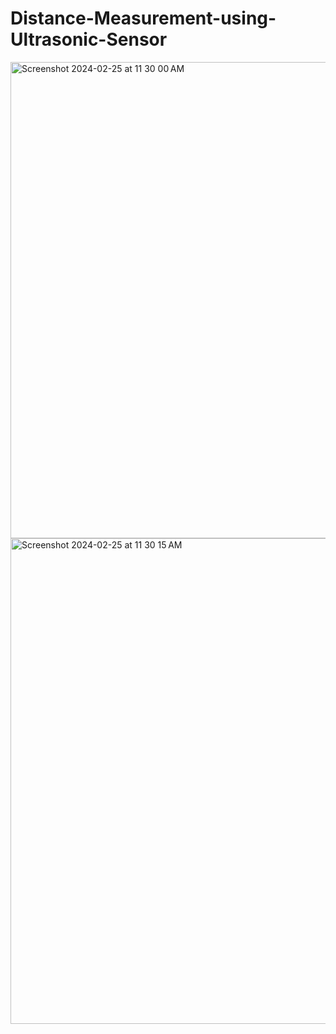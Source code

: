 # Distance-Measurement-using-Ultrasonic-Sensor
<img width="762" alt="Screenshot 2024-02-25 at 11 30 00 AM" src="https://github.com/Rohini2804/Distance-Measurement-using-Ultrasonic-Sensor/assets/117753090/a29e36fd-822a-4b39-82ab-5ae8447337d7">
<img width="777" alt="Screenshot 2024-02-25 at 11 30 15 AM" src="https://github.com/Rohini2804/Distance-Measurement-using-Ultrasonic-Sensor/assets/117753090/b4a0136f-be86-404a-b969-6430ca485a6d">
